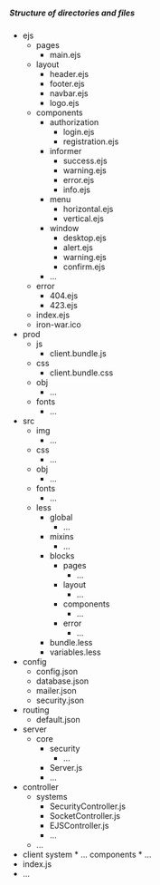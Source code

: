 ##### Structure of directories and files

* ejs
    * pages
        * main.ejs
    * layout
        * header.ejs
        * footer.ejs
        * navbar.ejs
        * logo.ejs
    * components
        * authorization
            * login.ejs
            * registration.ejs
        * informer
            * success.ejs
            * warning.ejs
            * error.ejs
            * info.ejs
        * menu
            * horizontal.ejs
            * vertical.ejs
        * window
            * desktop.ejs
            * alert.ejs
            * warning.ejs
            * confirm.ejs
        * ...
    * error
        * 404.ejs
        * 423.ejs
    * index.ejs
    * iron-war.ico
* prod
    * js
        * client.bundle.js
    * css
        * client.bundle.css
    * obj
        * ...
    * fonts
        * ...
* src
    * img
        * ...
    * css
        * ...
    * obj
        * ...
    * fonts
        * ...
    * less
        * global
            * ...
        * mixins
            * ...
        * blocks
            * pages
                * ...
            * layout
                * ...
            * components
                * ...
            * error
                * ...
        * bundle.less
        * variables.less
* config
    * config.json
    * database.json
    * mailer.json
    * security.json
* routing
    * default.json
* server
    * core  
        * security
            * ...
        * Server.js
        * ...
* controller
    * systems
        * SecurityController.js
        * SocketController.js
        * EJSController.js
        * ...
    * ...
* client
    system
        * ...
    components
        * ...
* index.js
* ...
